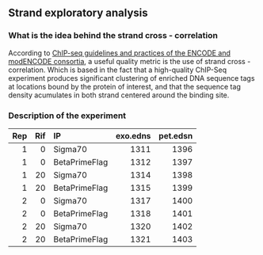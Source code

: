 
## Strand exploratory analysis

### What is the idea behind the strand cross - correlation


According to [ChIP-seq guidelines and practices of the ENCODE and modENCODE consortia](http://www.ncbi.nlm.nih.gov/pmc/articles/PMC3431496/), a useful quality metric is the use of strand cross - correlation. Which is based in the fact that a high-quality ChIP-Seq experiment produces significant clustering of enriched DNA sequence tags at locations bound by the protein of interest, and that the sequence tag density acumulates in both strand centered around the binding site.


### Description of the experiment





| Rep| Rif|IP            | exo.edns| pet.edsn|
|---:|---:|:-------------|--------:|--------:|
|   1|   0|Sigma70       |     1311|     1396|
|   1|   0|BetaPrimeFlag |     1312|     1397|
|   1|  20|Sigma70       |     1314|     1398|
|   1|  20|BetaPrimeFlag |     1315|     1399|
|   2|   0|Sigma70       |     1317|     1400|
|   2|   0|BetaPrimeFlag |     1318|     1401|
|   2|  20|Sigma70       |     1320|     1402|
|   2|  20|BetaPrimeFlag |     1321|     1403|




